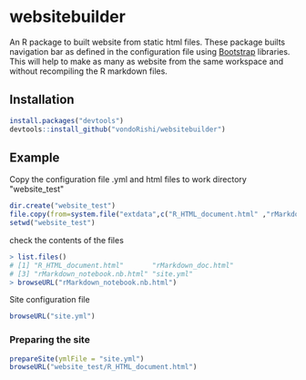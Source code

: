 # websitebuilder

An R package to built website from static html files. These package builts navigation bar as defined in the configuration file using [Bootstrap](https://getbootstrap.com/) libraries. This will help to make as many as website from the same workspace and without recompiling the R markdown files. 

## Installation
```r
install.packages("devtools")
devtools::install_github("vondoRishi/websitebuilder")
```

## Example

Copy the configuration file .yml and html files to work directory "website_test"
```r
dir.create("website_test")
file.copy(from=system.file("extdata",c("R_HTML_document.html" ,"rMarkdown_doc.html","rMarkdown_notebook.nb.html"  ,"site.yml"),package = "websitebuilder"),"website_test")
setwd("website_test")
```

check the contents of the files

```r
> list.files()
# [1] "R_HTML_document.html"       "rMarkdown_doc.html"        
# [3] "rMarkdown_notebook.nb.html" "site.yml" 
> browseURL("rMarkdown_notebook.nb.html")

```

Site configuration file

```r
browseURL("site.yml")

```

### Preparing the site

```r
prepareSite(ymlFile = "site.yml")
browseURL("website_test/R_HTML_document.html")
```


